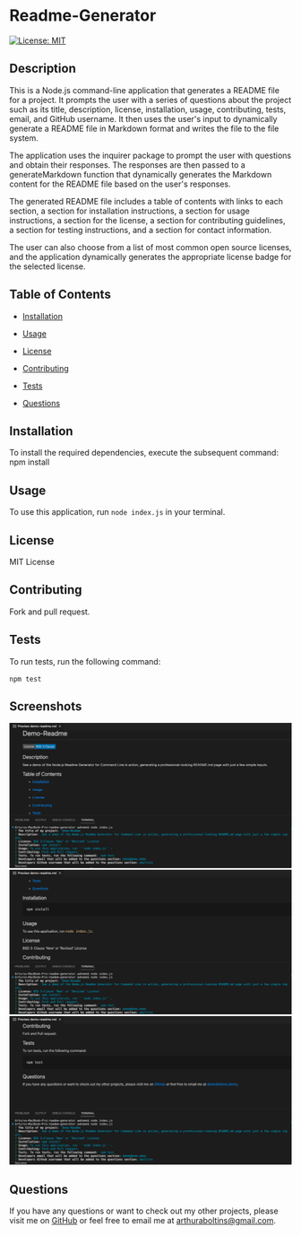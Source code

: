
# Readme-Generator

[![License: MIT](https://img.shields.io/badge/License-MIT-yellow.svg)](https://opensource.org/licenses/MIT)

## Description

This is a Node.js command-line application that generates a README file for a project. It prompts the user with a series of questions about the project such as its title, description, license, installation, usage, contributing, tests, email, and GitHub username. It then uses the user's input to dynamically generate a README file in Markdown format and writes the file to the file system.

The application uses the inquirer package to prompt the user with questions and obtain their responses. The responses are then passed to a generateMarkdown function that dynamically generates the Markdown content for the README file based on the user's responses.

The generated README file includes a table of contents with links to each section, a section for installation instructions, a section for usage instructions, a section for the license, a section for contributing guidelines, a section for testing instructions, and a section for contact information.

The user can also choose from a list of most common open source licenses, and the application dynamically generates the appropriate license badge for the selected license. 

## Table of Contents

  * [Installation](#installation)

  * [Usage](#usage)

  * [License](#license)

  * [Contributing](#contributing)

  * [Tests](#tests)

  * [Questions](#questions)

## Installation

To install the required dependencies, execute the subsequent command:
    npm install

## Usage

To use this application, run ```node index.js``` in your terminal.

## License

MIT License

## Contributing

Fork and pull request.

## Tests

To run tests, run the following command:

    npm test

## Screenshots

![](./images/readme-gen-ss1.png)
![](./images/readme-gen-ss2.png)
![](./images/readme-gen-ss3.png)

## Questions

If you have any questions or want to check out my other projects, please visit me on [GitHub](https://github.com/aboltins) or feel free to email me at <arthuraboltins@gmail.com>.
